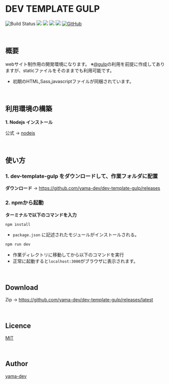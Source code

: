 # DEV TEMPLATE GULP

![Build Status](https://travis-ci.org/yama-dev/dev-template-gulp.svg?branch=master)
[![](https://img.shields.io/github/repo-size/yama-dev/dev-template-gulp.svg)](https://github.com/yama-dev/dev-template-gulp/releases/latest)
[![](https://img.shields.io/github/release/yama-dev/dev-template-gulp.svg)](https://github.com/yama-dev/dev-template-gulp/releases/latest)
![](https://img.shields.io/david/yama-dev/dev-template-gulp.svg)
![](https://img.shields.io/david/dev/yama-dev/dev-template-gulp.svg)
[![GitHub](https://img.shields.io/github/license/yama-dev/dev-template-gulp.svg)](https://github.com/yama-dev/dev-template-gulp/blob/master/LICENSE)

<br>

## 概要

webサイト制作用の開発環境になります。
※[@gulp](https://github.com/gulpjs/gulp)の利用を前提に作成してありますが、staticファイルをそのままでも利用可能です。

 - 初期のHTML,Sass,javascriptファイルが同梱されています。

<br>

## 利用環境の構築

__1. Nodejs インストール__

  公式 -> [nodejs](https://nodejs.org/ja/)

<br>

## 使い方

### 1. dev-template-gulp をダウンロードして、作業フォルダに配置

__ダウンロード__
  -> https://github.com/yama-dev/dev-template-gulp/releases

### 2. npmから起動

**ターミナルで以下のコマンドを入力**

``` bash
npm install
```

- `package.json` に記述されたモジュールがインストールされる。

``` bash
npm run dev
```

- 作業ディレクトリに移動してから以下のコマンドを実行
- 正常に起動すると`localhost:3000`がブラウザに表示されます。

<br>

## Download

Zip -> https://github.com/yama-dev/dev-template-gulp/releases/latest

<br>

## Licence

[MIT](https://mit-license.org/)

<br>

## Author

[yama-dev](https://github.com/yama-dev)

